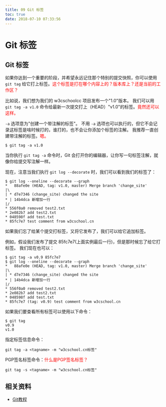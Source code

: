 ```yaml
---
title: 09 Git 标签
toc: true
date: 2018-07-10 07:33:56
---
```


# Git 标签


## Git 标签

如果你达到一个重要的阶段，并希望永远记住那个特别的提交快照，你可以使用 `git tag` 给它打上标签。<span style="color:red;">这个标签是打在哪个内容上的？版本库上？还是当前的工作区？</span>


比如说，我们想为我们的 w3cschoolcc 项目发布一个"1.0"版本。 我们可以用 `git tag -a v1.0` 命令给最新一次提交打上（HEAD）"v1.0"的标签。<span style="color:red;">竟然还可以这样。</span>

`-a` 选项意为"创建一个带注解的标签"。 不用 `-a` 选项也可以执行的，但它不会记录这标签是啥时候打的，谁打的，也不会让你添加个标签的注解。 我推荐一直创建带注解的标签。<span style="color:red;">嗯。</span>

```
$ git tag -a v1.0
```


当你执行 `git tag -a` 命令时，Git 会打开你的编辑器，让你写一句标签注解，就像你给提交写注解一样。

现在，注意当我们执行 `git log --decorate` 时，我们可以看到我们的标签了：

```
$ git log --oneline --decorate --graph
*   88afe0e (HEAD, tag: v1.0, master) Merge branch 'change_site'
|\
| * d7e7346 (change_site) changed the site
* | 14b4dca 新增加一行
|/
* 556f0a0 removed test2.txt
* 2e082b7 add test2.txt
* 048598f add test.txt
* 85fc7e7 test comment from w3cschool.cn
```


如果我们忘了给某个提交打标签，又将它发布了，我们可以给它追加标签。

例如，假设我们发布了提交 85fc7e7(上面实例最后一行)，但是那时候忘了给它打标签。 我们现在也可以：


```
$ git tag -a v0.9 85fc7e7
$ git log --oneline --decorate --graph
*   88afe0e (HEAD, tag: v1.0, master) Merge branch 'change_site'
|\
| * d7e7346 (change_site) changed the site
* | 14b4dca 新增加一行
|/
* 556f0a0 removed test2.txt
* 2e082b7 add test2.txt
* 048598f add test.txt
* 85fc7e7 (tag: v0.9) test comment from w3cschool.cn
```



如果我们要查看所有标签可以使用以下命令：


```
$ git tag
v0.9
v1.0
```



指定标签信息命令：

```
git tag -a <tagname> -m "w3cschool.cn标签"
```

PGP签名标签命令：<span style="color:red;">什么是PGP签名标签？</span>

```
git tag -s <tagname> -m "w3cschool.cn标签"
```



## 相关资料

- [Git教程](https://www.w3cschool.cn/git/)
